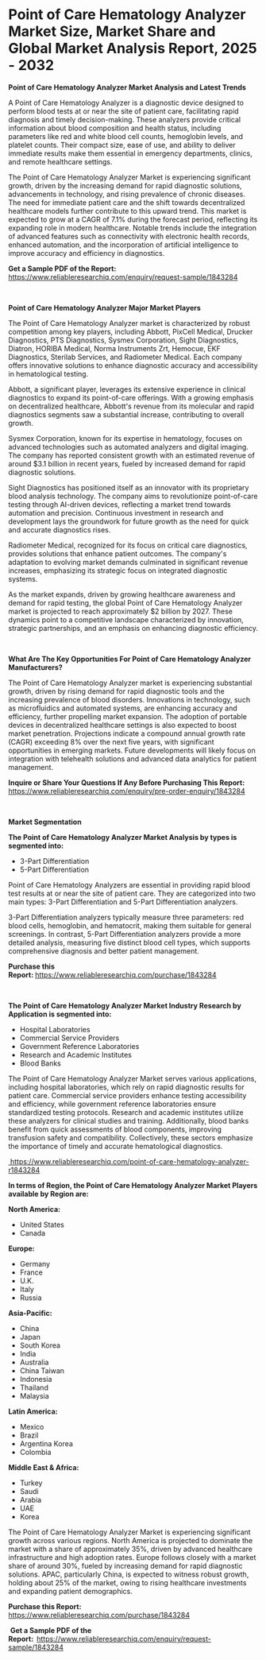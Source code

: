 <p><h1>Point of Care Hematology Analyzer Market Size, Market Share and Global Market Analysis Report, 2025 - 2032</h1></p><p><strong>Point of Care Hematology Analyzer Market Analysis and Latest Trends</strong></p>
<p><p>A Point of Care Hematology Analyzer is a diagnostic device designed to perform blood tests at or near the site of patient care, facilitating rapid diagnosis and timely decision-making. These analyzers provide critical information about blood composition and health status, including parameters like red and white blood cell counts, hemoglobin levels, and platelet counts. Their compact size, ease of use, and ability to deliver immediate results make them essential in emergency departments, clinics, and remote healthcare settings.</p><p>The Point of Care Hematology Analyzer Market is experiencing significant growth, driven by the increasing demand for rapid diagnostic solutions, advancements in technology, and rising prevalence of chronic diseases. The need for immediate patient care and the shift towards decentralized healthcare models further contribute to this upward trend. This market is expected to grow at a CAGR of 7.1% during the forecast period, reflecting its expanding role in modern healthcare. Notable trends include the integration of advanced features such as connectivity with electronic health records, enhanced automation, and the incorporation of artificial intelligence to improve accuracy and efficiency in diagnostics.</p></p>
<p><strong>Get a Sample PDF of the Report:&nbsp;</strong> <a href="https://www.reliableresearchiq.com/enquiry/request-sample/1843284?utm_campaign=2758&utm_medium=2&utm_source=Github&utm_content=ia&utm_term=13042025&utm_id=point-of-care-hematology-analyzer">https://www.reliableresearchiq.com/enquiry/request-sample/1843284</a></p>
<p>&nbsp;</p>
<p><strong>Point of Care Hematology Analyzer Major Market Players</strong></p>
<p><p>The Point of Care Hematology Analyzer market is characterized by robust competition among key players, including Abbott, PixCell Medical, Drucker Diagnostics, PTS Diagnostics, Sysmex Corporation, Sight Diagnostics, Diatron, HORIBA Medical, Norma Instruments Zrt, Hemocue, EKF Diagnostics, Sterilab Services, and Radiometer Medical. Each company offers innovative solutions to enhance diagnostic accuracy and accessibility in hematological testing.</p><p>Abbott, a significant player, leverages its extensive experience in clinical diagnostics to expand its point-of-care offerings. With a growing emphasis on decentralized healthcare, Abbott's revenue from its molecular and rapid diagnostics segments saw a substantial increase, contributing to overall growth.</p><p>Sysmex Corporation, known for its expertise in hematology, focuses on advanced technologies such as automated analyzers and digital imaging. The company has reported consistent growth with an estimated revenue of around $3.1 billion in recent years, fueled by increased demand for rapid diagnostic solutions.</p><p>Sight Diagnostics has positioned itself as an innovator with its proprietary blood analysis technology. The company aims to revolutionize point-of-care testing through AI-driven devices, reflecting a market trend towards automation and precision. Continuous investment in research and development lays the groundwork for future growth as the need for quick and accurate diagnostics rises.</p><p>Radiometer Medical, recognized for its focus on critical care diagnostics, provides solutions that enhance patient outcomes. The company's adaptation to evolving market demands culminated in significant revenue increases, emphasizing its strategic focus on integrated diagnostic systems.</p><p>As the market expands, driven by growing healthcare awareness and demand for rapid testing, the global Point of Care Hematology Analyzer market is projected to reach approximately $2 billion by 2027. These dynamics point to a competitive landscape characterized by innovation, strategic partnerships, and an emphasis on enhancing diagnostic efficiency.</p></p>
<p>&nbsp;</p>
<p><strong>What Are The Key Opportunities For Point of Care Hematology Analyzer Manufacturers?</strong></p>
<p><p>The Point of Care Hematology Analyzer market is experiencing substantial growth, driven by rising demand for rapid diagnostic tools and the increasing prevalence of blood disorders. Innovations in technology, such as microfluidics and automated systems, are enhancing accuracy and efficiency, further propelling market expansion. The adoption of portable devices in decentralized healthcare settings is also expected to boost market penetration. Projections indicate a compound annual growth rate (CAGR) exceeding 8% over the next five years, with significant opportunities in emerging markets. Future developments will likely focus on integration with telehealth solutions and advanced data analytics for patient management.</p></p>
<p><strong>Inquire or Share Your Questions If Any Before Purchasing This Report:</strong> <a href="https://www.reliableresearchiq.com/enquiry/pre-order-enquiry/1843284?utm_campaign=2758&utm_medium=2&utm_source=Github&utm_content=ia&utm_term=13042025&utm_id=point-of-care-hematology-analyzer">https://www.reliableresearchiq.com/enquiry/pre-order-enquiry/1843284</a></p>
<p>&nbsp;</p>
<p><strong>Market Segmentation</strong></p>
<p><strong>The Point of Care Hematology Analyzer Market Analysis by types is segmented into:</strong></p>
<p><ul><li>3-Part Differentiation</li><li>5-Part Differentiation</li></ul></p>
<p><p>Point of Care Hematology Analyzers are essential in providing rapid blood test results at or near the site of patient care. They are categorized into two main types: 3-Part Differentiation and 5-Part Differentiation analyzers. </p><p>3-Part Differentiation analyzers typically measure three parameters: red blood cells, hemoglobin, and hematocrit, making them suitable for general screenings. In contrast, 5-Part Differentiation analyzers provide a more detailed analysis, measuring five distinct blood cell types, which supports comprehensive diagnosis and better patient management.</p></p>
<p><strong>Purchase this Report:&nbsp;</strong><a href="https://www.reliableresearchiq.com/purchase/1843284?utm_campaign=2758&utm_medium=2&utm_source=Github&utm_content=ia&utm_term=13042025&utm_id=point-of-care-hematology-analyzer">https://www.reliableresearchiq.com/purchase/1843284</a></p>
<p>&nbsp;</p>
<p><strong>The Point of Care Hematology Analyzer Market Industry Research by Application is segmented into:</strong></p>
<p><ul><li>Hospital Laboratories</li><li>Commercial Service Providers</li><li>Government Reference Laboratories</li><li>Research and Academic Institutes</li><li>Blood Banks</li></ul></p>
<p><p>The Point of Care Hematology Analyzer Market serves various applications, including hospital laboratories, which rely on rapid diagnostic results for patient care. Commercial service providers enhance testing accessibility and efficiency, while government reference laboratories ensure standardized testing protocols. Research and academic institutes utilize these analyzers for clinical studies and training. Additionally, blood banks benefit from quick assessments of blood components, improving transfusion safety and compatibility. Collectively, these sectors emphasize the importance of timely and accurate hematological diagnostics.</p></p>
<p><a href="https://www.reliableresearchiq.com/point-of-care-hematology-analyzer-r1843284?utm_campaign=2758&utm_medium=2&utm_source=Github&utm_content=ia&utm_term=13042025&utm_id=point-of-care-hematology-analyzer">&nbsp;https://www.reliableresearchiq.com/point-of-care-hematology-analyzer-r1843284</a></p>
<p><strong>In terms of Region, the Point of Care Hematology Analyzer Market Players available by Region are:</strong></p>
<p>
    <p> <strong> North America: </strong>
        <ul>
            <li>United States</li>
            <li>Canada</li>
        </ul>
        </p> 
    <p> <strong> Europe: </strong>
        <ul>
            <li>Germany</li>
            <li>France</li>
            <li>U.K.</li>
            <li>Italy</li>
            <li>Russia</li>
        </ul>
        </p> 
    <p> <strong> Asia-Pacific: </strong>
        <ul>
            <li>China</li>
            <li>Japan</li>
            <li>South Korea</li>
            <li>India</li>
            <li>Australia</li>
            <li>China Taiwan</li>
            <li>Indonesia</li>
            <li>Thailand</li>
            <li>Malaysia</li>
        </ul>
        </p> 
    <p> <strong> Latin America: </strong>
        <ul>
            <li>Mexico</li>
            <li>Brazil</li>
            <li>Argentina Korea</li>
            <li>Colombia</li>
        </ul>
        </p> 
    <p> <strong> Middle East & Africa: </strong>
        <ul>
            <li>Turkey</li>
            <li>Saudi</li>
            <li>Arabia</li>
            <li>UAE</li>
            <li>Korea</li>
        </ul>
    </p>
    </p>
<p><p>The Point of Care Hematology Analyzer Market is experiencing significant growth across various regions. North America is projected to dominate the market with a share of approximately 35%, driven by advanced healthcare infrastructure and high adoption rates. Europe follows closely with a market share of around 30%, fueled by increasing demand for rapid diagnostic solutions. APAC, particularly China, is expected to witness robust growth, holding about 25% of the market, owing to rising healthcare investments and expanding patient demographics.</p></p>
<p><strong>Purchase this Report: </strong><a href="https://www.reliableresearchiq.com/purchase/1843284?utm_campaign=2758&utm_medium=2&utm_source=Github&utm_content=ia&utm_term=13042025&utm_id=point-of-care-hematology-analyzer">https://www.reliableresearchiq.com/purchase/1843284</a></p>
<p>&nbsp;<strong>Get a Sample PDF of the Report:&nbsp;&nbsp;</strong><a href="https://www.reliableresearchiq.com/enquiry/request-sample/1843284?utm_campaign=2758&utm_medium=2&utm_source=Github&utm_content=ia&utm_term=13042025&utm_id=point-of-care-hematology-analyzer">https://www.reliableresearchiq.com/enquiry/request-sample/1843284</a></p>
<p><strong></strong></p>
<p><p></p><p></p><p></p></p>